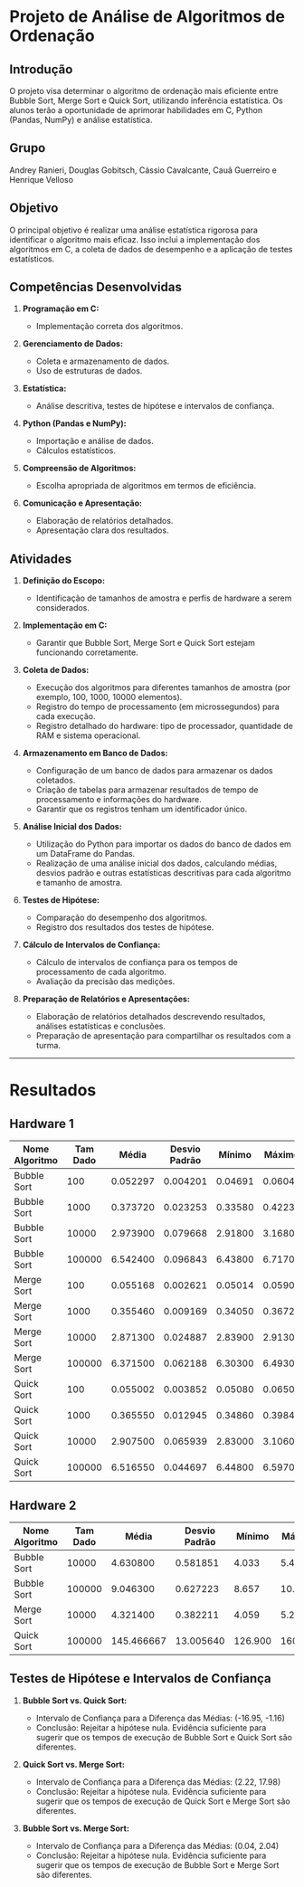 # Projeto de Análise de Algoritmos de Ordenação

## Introdução

O projeto visa determinar o algoritmo de ordenação mais eficiente entre Bubble Sort, Merge Sort e Quick Sort, utilizando inferência estatística. Os alunos terão a oportunidade de aprimorar habilidades em C, Python (Pandas, NumPy) e análise estatística.

## Grupo
Andrey Ranieri, Douglas Gobitsch, Cássio Cavalcante, Cauã Guerreiro e Henrique Velloso

## Objetivo

O principal objetivo é realizar uma análise estatística rigorosa para identificar o algoritmo mais eficaz. Isso inclui a implementação dos algoritmos em C, a coleta de dados de desempenho e a aplicação de testes estatísticos.

## Competências Desenvolvidas

1. **Programação em C:**
   - Implementação correta dos algoritmos.

2. **Gerenciamento de Dados:**
   - Coleta e armazenamento de dados.
   - Uso de estruturas de dados.

3. **Estatística:**
   - Análise descritiva, testes de hipótese e intervalos de confiança.

4. **Python (Pandas e NumPy):**
   - Importação e análise de dados.
   - Cálculos estatísticos.

5. **Compreensão de Algoritmos:**
   - Escolha apropriada de algoritmos em termos de eficiência.

6. **Comunicação e Apresentação:**
   - Elaboração de relatórios detalhados.
   - Apresentação clara dos resultados.

## Atividades

1. **Definição do Escopo:**
   - Identificação de tamanhos de amostra e perfis de hardware a serem considerados.

2. **Implementação em C:**
   - Garantir que Bubble Sort, Merge Sort e Quick Sort estejam funcionando corretamente.

3. **Coleta de Dados:**
   - Execução dos algoritmos para diferentes tamanhos de amostra (por exemplo, 100, 1000, 10000 elementos).
   - Registro do tempo de processamento (em microssegundos) para cada execução.
   - Registro detalhado do hardware: tipo de processador, quantidade de RAM e sistema operacional.

4. **Armazenamento em Banco de Dados:**
   - Configuração de um banco de dados para armazenar os dados coletados.
   - Criação de tabelas para armazenar resultados de tempo de processamento e informações do hardware.
   - Garantir que os registros tenham um identificador único.

5. **Análise Inicial dos Dados:**
   - Utilização do Python para importar os dados do banco de dados em um DataFrame do Pandas.
   - Realização de uma análise inicial dos dados, calculando médias, desvios padrão e outras estatísticas descritivas para cada algoritmo e tamanho de amostra.

6. **Testes de Hipótese:**
   - Comparação do desempenho dos algoritmos.
   - Registro dos resultados dos testes de hipótese.

7. **Cálculo de Intervalos de Confiança:**
   - Cálculo de intervalos de confiança para os tempos de processamento de cada algoritmo.
   - Avaliação da precisão das medições.
   
8. **Preparação de Relatórios e Apresentações:**
   - Elaboração de relatórios detalhados descrevendo resultados, análises estatísticas e conclusões.
   - Preparação de apresentação para compartilhar os resultados com a turma.
--- 

# Resultados

## Hardware 1

| Nome Algoritmo | Tam Dado | Média    | Desvio Padrão | Mínimo  | Máximo  | Quantidade |
|----------------|----------|----------|---------------|---------|---------|------------|
| Bubble Sort    | 100      | 0.052297 | 0.004201      | 0.04691 | 0.06049 | 20         |
| Bubble Sort    | 1000     | 0.373720 | 0.023253      | 0.33580 | 0.42230 | 10         |
| Bubble Sort    | 10000    | 2.973900 | 0.079668      | 2.91800 | 3.16800 | 10         |
| Bubble Sort    | 100000   | 6.542400 | 0.096843      | 6.43800 | 6.71700 | 10         |
| Merge Sort     | 100      | 0.055168 | 0.002621      | 0.05014 | 0.05900 | 20         |
| Merge Sort     | 1000     | 0.355460 | 0.009169      | 0.34050 | 0.36720 | 10         |
| Merge Sort     | 10000    | 2.871300 | 0.024887      | 2.83900 | 2.91300 | 10         |
| Merge Sort     | 100000   | 6.371500 | 0.062188      | 6.30300 | 6.49300 | 10         |
| Quick Sort     | 100      | 0.055002 | 0.003852      | 0.05080 | 0.06508 | 20         |
| Quick Sort     | 1000     | 0.365550 | 0.012945      | 0.34860 | 0.39840 | 20         |
| Quick Sort     | 10000    | 2.907500 | 0.065939      | 2.83000 | 3.10600 | 20         |
| Quick Sort     | 100000   | 6.516550 | 0.044697      | 6.44800 | 6.59700 | 20         |

## Hardware 2

| Nome Algoritmo | Tam Dado | Média      | Desvio Padrão | Mínimo  | Máximo  | Quantidade |
|----------------|----------|------------|---------------|---------|---------|------------|
| Bubble Sort    | 10000    | 4.630800   | 0.581851      | 4.033   | 5.445   | 10         |
| Bubble Sort    | 100000   | 9.046300   | 0.627223      | 8.657   | 10.810  | 10         |
| Merge Sort     | 10000    | 4.321400   | 0.382211      | 4.059   | 5.232   | 10         |
| Quick Sort     | 100000   | 145.466667 | 13.005640     | 126.900 | 160.000 | 6          |

## Testes de Hipótese e Intervalos de Confiança

1. **Bubble Sort vs. Quick Sort:**
   - Intervalo de Confiança para a Diferença das Médias: (-16.95, -1.16)
   - Conclusão: Rejeitar a hipótese nula. Evidência suficiente para sugerir que os tempos de execução de Bubble Sort e Quick Sort são diferentes.

2. **Quick Sort vs. Merge Sort:**
   - Intervalo de Confiança para a Diferença das Médias: (2.22, 17.98)
   - Conclusão: Rejeitar a hipótese nula. Evidência suficiente para sugerir que os tempos de execução de Quick Sort e Merge Sort são diferentes.

3. **Bubble Sort vs. Merge Sort:**
   - Intervalo de Confiança para a Diferença das Médias: (0.04, 2.04)
   - Conclusão: Rejeitar a hipótese nula. Evidência suficiente para sugerir que os tempos de execução de Bubble Sort e Merge Sort são diferentes.
